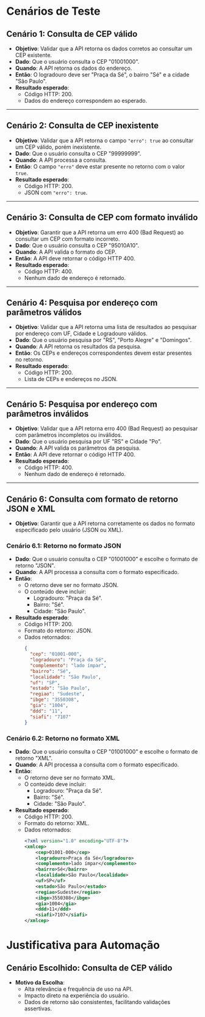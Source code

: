 # **Cenários de Teste**

## **Cenário 1: Consulta de CEP válido**
- **Objetivo**: Validar que a API retorna os dados corretos ao consultar um CEP existente.
- **Dado**: Que o usuário consulta o CEP "01001000".
- **Quando**: A API retorna os dados do endereço.
- **Então**: O logradouro deve ser "Praça da Sé", o bairro "Sé" e a cidade "São Paulo".
- **Resultado esperado**:
  - Código HTTP: 200.
  - Dados do endereço correspondem ao esperado.

---

## **Cenário 2: Consulta de CEP inexistente**
- **Objetivo**: Validar que a API retorna o campo `"erro": true` ao consultar um CEP válido, porém inexistente.
- **Dado**: Que o usuário consulta o CEP "99999999".
- **Quando**: A API processa a consulta.
- **Então**: O campo `"erro"` deve estar presente no retorno com o valor `true`.
- **Resultado esperado**:
  - Código HTTP: 200.
  - JSON com `"erro": true`.

---

## **Cenário 3: Consulta de CEP com formato inválido**
- **Objetivo**: Garantir que a API retorna um erro 400 (Bad Request) ao consultar um CEP com formato incorreto.
- **Dado**: Que o usuário consulta o CEP "95010A10".
- **Quando**: A API valida o formato do CEP.
- **Então**: A API deve retornar o código HTTP 400.
- **Resultado esperado**:
  - Código HTTP: 400.
  - Nenhum dado de endereço é retornado.

---

## **Cenário 4: Pesquisa por endereço com parâmetros válidos**
- **Objetivo**: Validar que a API retorna uma lista de resultados ao pesquisar por endereço com UF, Cidade e Logradouro válidos.
- **Dado**: Que o usuário pesquisa por "RS", "Porto Alegre" e "Domingos".
- **Quando**: A API retorna os resultados da pesquisa.
- **Então**: Os CEPs e endereços correspondentes devem estar presentes no retorno.
- **Resultado esperado**:
  - Código HTTP: 200.
  - Lista de CEPs e endereços no JSON.

---

## **Cenário 5: Pesquisa por endereço com parâmetros inválidos**
- **Objetivo**: Validar que a API retorna erro 400 (Bad Request) ao pesquisar com parâmetros incompletos ou inválidos.
- **Dado**: Que o usuário pesquisa por UF "RS" e Cidade "Po".
- **Quando**: A API valida os parâmetros da pesquisa.
- **Então**: A API deve retornar o código HTTP 400.
- **Resultado esperado**:
  - Código HTTP: 400.
  - Nenhum dado de endereço é retornado.

---
## Cenário 6: Consulta com formato de retorno JSON e XML

- **Objetivo**: Garantir que a API retorna corretamente os dados no formato especificado pelo usuário (JSON ou XML).

### Cenário 6.1: Retorno no formato JSON
- **Dado**: Que o usuário consulta o CEP "01001000" e escolhe o formato de retorno "JSON".
- **Quando**: A API processa a consulta com o formato especificado.
- **Então**: 
  - O retorno deve ser no formato JSON.
  - O conteúdo deve incluir:
    - Logradouro: "Praça da Sé".
    - Bairro: "Sé".
    - Cidade: "São Paulo".
- **Resultado esperado**:
  - Código HTTP: 200.
  - Formato do retorno: JSON.
  - Dados retornados:
    ```json
    {
      "cep": "01001-000",
      "logradouro": "Praça da Sé",
      "complemento": "lado ímpar",
      "bairro": "Sé",
      "localidade": "São Paulo",
      "uf": "SP",
      "estado": "São Paulo",
      "regiao": "Sudeste",
      "ibge": "3550308",
      "gia": "1004",
      "ddd": "11",
      "siafi": "7107"
    }
    ```

### Cenário 6.2: Retorno no formato XML
- **Dado**: Que o usuário consulta o CEP "01001000" e escolhe o formato de retorno "XML".
- **Quando**: A API processa a consulta com o formato especificado.
- **Então**:
  - O retorno deve ser no formato XML.
  - O conteúdo deve incluir:
    - Logradouro: "Praça da Sé".
    - Bairro: "Sé".
    - Cidade: "São Paulo".
- **Resultado esperado**:
  - Código HTTP: 200.
  - Formato do retorno: XML.
  - Dados retornados:
    ```xml
    <?xml version="1.0" encoding="UTF-8"?>
    <xmlcep>
        <cep>01001-000</cep>
        <logradouro>Praça da Sé</logradouro>
        <complemento>lado ímpar</complemento>
        <bairro>Sé</bairro>
        <localidade>São Paulo</localidade>
        <uf>SP</uf>
        <estado>São Paulo</estado>
        <regiao>Sudeste</regiao>
        <ibge>3550308</ibge>
        <gia>1004</gia>
        <ddd>11</ddd>
        <siafi>7107</siafi>
    </xmlcep>
    ```

# **Justificativa para Automação**

## **Cenário Escolhido: Consulta de CEP válido**
- **Motivo da Escolha**:
  - Alta relevância e frequência de uso na API.
  - Impacto direto na experiência do usuário.
  - Dados de retorno são consistentes, facilitando validações assertivas.
```